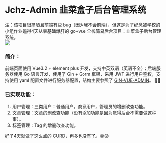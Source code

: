 # Jchz-Admin 韭菜盒子后台管理系统
注：该项目很简陋且前端有些 bug（因为我不会前端），但这是为了纪念被学校的小组作业逼得4天从零基础爆肝的 go+vue 全栈简易后台项目：韭菜盒子后台管理系统。<br>
![](https://s2.loli.net/2022/07/05/L3Pn2TsuJb5KxEc.png)
### 简介：
前端页面使用 Vue3.2 + element plus 开发，支持中英双语（英语不全）；后端服务器使用 Go 语言开发，使用了 Gin + Gorm 框架，采用 JWT 进行用户鉴权，支持使用 yaml 配置文件进行服务器配置，结构主要参照了 [GIN-VUE-ADMIN](https://github.com/flipped-aurora/gin-vue-admin)。 🍭🍭
### 已实现功能：
1. 用户管理：三类用户：普通用户，商家用户，管理员的增删改查功能。
2. 文章管理：文章的删改查功能（没有添加功能是因为觉得后台不需要做这种事）。
3. 标签管理：Tag 的增删改查功能。

好了4天就做了这么点的 CURD，再多也没有了。😥😥

